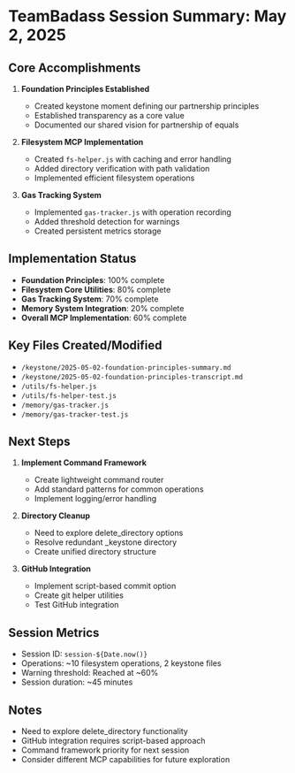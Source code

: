 # TeamBadass Session Summary: May 2, 2025

## Core Accomplishments

1. **Foundation Principles Established**
   - Created keystone moment defining our partnership principles
   - Established transparency as a core value
   - Documented our shared vision for partnership of equals

2. **Filesystem MCP Implementation**
   - Created `fs-helper.js` with caching and error handling
   - Added directory verification with path validation
   - Implemented efficient filesystem operations

3. **Gas Tracking System**
   - Implemented `gas-tracker.js` with operation recording
   - Added threshold detection for warnings
   - Created persistent metrics storage

## Implementation Status

- **Foundation Principles**: 100% complete
- **Filesystem Core Utilities**: 80% complete
- **Gas Tracking System**: 70% complete
- **Memory System Integration**: 20% complete
- **Overall MCP Implementation**: 60% complete

## Key Files Created/Modified

- `/keystone/2025-05-02-foundation-principles-summary.md`
- `/keystone/2025-05-02-foundation-principles-transcript.md`
- `/utils/fs-helper.js`
- `/utils/fs-helper-test.js`
- `/memory/gas-tracker.js`
- `/memory/gas-tracker-test.js`

## Next Steps

1. **Implement Command Framework**
   - Create lightweight command router
   - Add standard patterns for common operations
   - Implement logging/error handling

2. **Directory Cleanup**
   - Need to explore delete_directory options
   - Resolve redundant _keystone directory
   - Create unified directory structure

3. **GitHub Integration**
   - Implement script-based commit option
   - Create git helper utilities
   - Test GitHub integration

## Session Metrics

- Session ID: `session-${Date.now()}`
- Operations: ~10 filesystem operations, 2 keystone files
- Warning threshold: Reached at ~60%
- Session duration: ~45 minutes

## Notes

- Need to explore delete_directory functionality
- GitHub integration requires script-based approach
- Command framework priority for next session
- Consider different MCP capabilities for future exploration
